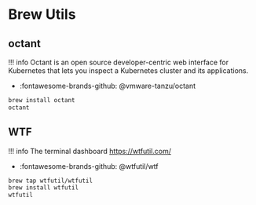 # Brew Utils

## octant

!!! info
Octant is an open source developer-centric web interface for Kubernetes that lets you inspect a Kubernetes cluster and its applications.

- :fontawesome-brands-github: @vmware-tanzu/octant

```bash
brew install octant
octant
```

## WTF

!!! info
The terminal dashboard https://wtfutil.com/

- :fontawesome-brands-github: @wtfutil/wtf

```bash
brew tap wtfutil/wtfutil
brew install wtfutil
wtfutil
```

